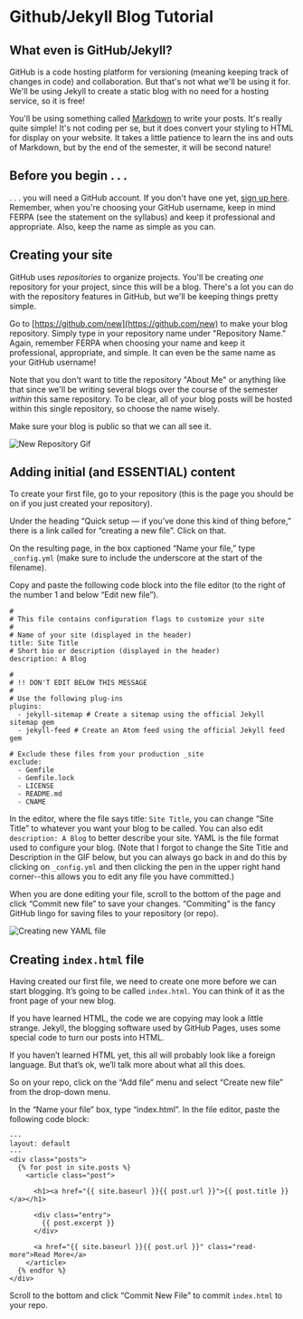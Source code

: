 # Github/Jekyll Blog Tutorial

## What even is GitHub/Jekyll?

GitHub is a code hosting platform for versioning (meaning keeping track of changes in code) and collaboration. But that's not what we'll be using it for. We'll be using Jekyll to create a static blog with no need for a hosting service, so it is free! 

You'll be using something called [Markdown](https://www.markdowntutorial.com/lesson/1/) to write your posts. It's really quite simple! It's not coding per se, but it does convert your styling to HTML for display on your website. It takes a little patience to learn the ins and outs of Markdown, but by the end of the semester, it will be second nature!

## Before you begin . . .

. . . you will need a GitHub account. If you don't have one yet, [sign up here](https://github.com/). Remember, when you're choosing your GitHub username, keep in mind FERPA (see the statement on the syllabus) and keep it professional and appropriate. Also, keep the name as simple as you can.

## Creating your site

GitHub uses *repositories* to organize projects. You'll be creating *one* repository for your project, since this will be a blog. There's a lot you can do with the repository features in GitHub, but we'll be keeping things pretty simple.

Go to [https://github.com/new](https://github.com/new) to make your blog repository. Simply type in your repository name under "Repository Name." Again, remember FERPA when choosing your name and keep it professional, appropriate, and simple. It can even be the same name as your GitHub username!

Note that you don't want to title the repository "About Me" or anything like that since we'll be writing several blogs over the course of the semester *within* this same repository. To be clear, all of your blog posts will be hosted within this single repository, so choose the name wisely. 

Make sure your blog is public so that we can all see it. 

![New Repository Gif](https://deanna-stover.github.io/coursesCNU/images/NewRepo.gif)

## Adding initial (and ESSENTIAL) content

To create your first file, go to your repository (this is the page you should be on if you just created your repository).

Under the heading “Quick setup — if you’ve done this kind of thing before,” there is a link called for “creating a new file”. Click on that.

On the resulting page, in the box captioned “Name your file,” type ```_config.yml``` (make sure to include the underscore at the start of the filename).

Copy and paste the following code block into the file editor (to the right of the number 1 and below “Edit new file”).

```
#
# This file contains configuration flags to customize your site
#
# Name of your site (displayed in the header)
title: Site Title
# Short bio or description (displayed in the header)
description: A Blog

#
# !! DON'T EDIT BELOW THIS MESSAGE
#
# Use the following plug-ins
plugins:
  - jekyll-sitemap # Create a sitemap using the official Jekyll sitemap gem
  - jekyll-feed # Create an Atom feed using the official Jekyll feed gem

# Exclude these files from your production _site
exclude:
  - Gemfile
  - Gemfile.lock
  - LICENSE
  - README.md
  - CNAME
```

In the editor, where the file says title: ```Site Title```, you can change “Site Title” to whatever you want your blog to be called. You can also edit ```description: A Blog``` to better describe your site. YAML is the file format used to configure your blog. (Note that I forgot to change the Site Title and Description in the GIF below, but you can always go back in and do this by clicking on ```_config.yml``` and then clicking the pen in the upper right hand corner--this allows you to edit any file you have committed.)

When you are done editing your file, scroll to the bottom of the page and click “Commit new file” to save your changes. “Commiting” is the fancy GitHub lingo for saving files to your repository (or repo).

![Creating new YAML file](https://deanna-stover.github.io/coursesCNU/images/YML.gif)

## Creating ```index.html``` file

Having created our first file, we need to create one more before we can start blogging. It’s going to be called ```index.html```. You can think of it as the front page of your new blog.

If you have learned HTML, the code we are copying may look a little strange. Jekyll, the blogging software used by GitHub Pages, uses some special code to turn our posts into HTML.

If you haven’t learned HTML yet, this all will probably look like a foreign language. But that’s ok, we’ll talk more about what all this does.

So on your repo, click on the “Add file” menu and select “Create new file” from the drop-down menu.

In the “Name your file” box, type “index.html”. In the file editor, paste the following code block:

```
---
layout: default
---
<div class="posts">
  {% for post in site.posts %}
    <article class="post">

      <h1><a href="{{ site.baseurl }}{{ post.url }}">{{ post.title }}</a></h1>

      <div class="entry">
        {{ post.excerpt }}
      </div>

      <a href="{{ site.baseurl }}{{ post.url }}" class="read-more">Read More</a>
    </article>
  {% endfor %}
</div>
```

Scroll to the bottom and click “Commit New File” to commit ```index.html``` to your repo.











